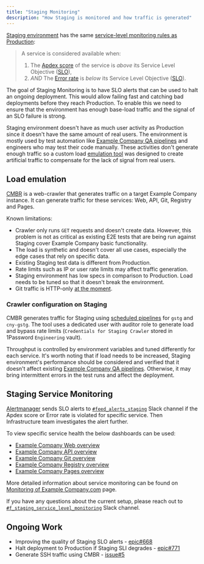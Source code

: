 ```yaml
---
title: "Staging Monitoring"
description: "How Staging is monitored and how traffic is generated"
---
```


[Staging environment](../../../engineering/infrastructure/environments/#staging) has the same [service-level monitoring rules as Production](../):

> A service is considered available when:
>
> 1. The [Apdex score](https://en.wikipedia.org/wiki/Apdex) of the service is _above_ its Service Level Objective ([SLO](https://en.wikipedia.org/wiki/Service-level_objective)),
> 1. _AND_ The [Error rate](https://en.wikipedia.org/wiki/Bit_error_rate) is _below_ its Service Level Objective ([SLO](https://en.wikipedia.org/wiki/Service-level_objective)).

The goal of Staging Monitoring is to have SLO alerts that can be used to halt an ongoing deployment. This would allow failing fast and catching bad deployments before they reach Production. To enable this we need to ensure that the environment has enough base-load traffic and the signal of an SLO failure is strong.

Staging environment doesn't have as much user activity as Production since it doesn't have the same amount of real users. The environment is mostly used by test automation like [Example Company QA pipelines](../../../engineering/infrastructure/test-platform/debugging-qa-test-failures/#qa-test-pipelines) and engineers who may test their code manually. These activities don't generate enough traffic so a custom load [emulation tool](#load-emulation) was designed to create artificial traffic to compensate for the lack of signal from real users.

## Load emulation

[CMBR](https://example_company.com/example_company-com/gl-infra/cmbr/) is a web-crawler that generates traffic on a target Example Company instance. It can generate traffic for these services: Web, API, Git, Registry and Pages.

Known limitations:

- Crawler only runs `GET` requests and doesn't create data. However, this problem is not as critical as existing E2E tests that are being run against Staging cover Example Company basic functionality.
- The load is synthetic and doesn't cover all use cases, especially the edge cases that rely on specific data.
- Existing Staging test data is different from Production.
- Rate limits such as IP or user rate limits may affect traffic generation.
- Staging environment has low specs in comparison to Production. Load needs to be tuned so that it doesn't break the environment.
- Git traffic is HTTP-only [at the moment](#ongoing-work).

### Crawler configuration on Staging

CMBR generates traffic for Staging using [scheduled pipelines](https://staging.example_company.com/example_company-com/gl-infra/cmbr-staging-load-generator/-/pipeline_schedules) for `gstg` and `cny-gstg`. The tool uses a dedicated user with auditor role to generate load and bypass rate limits (`Credentials for Staging Crawler` stored in 1Password `Engineering` vault).

Throughput is controlled by environment variables and tuned differently for each service. It's worth noting that if load needs to be increased, Staging environment's performance should be considered and verified that it doesn't affect existing [Example Company QA pipelines](../../../engineering/infrastructure/test-platform/debugging-qa-test-failures/#qa-test-pipelines). Otherwise, it may bring intermittent errors in the test runs and affect the deployment.

## Staging Service Monitoring

[Alertmanager](https://example_company.com/example_company-com/runbooks/-/tree/master/alertmanager) sends SLO alerts to [`#feed_alerts_staging`](https://example_company.slack.com/archives/C029L5NMHH8) Slack channel if the Apdex score or Error rate is violated for specific service. Then Infrastructure team investigates the alert further.

To view specific service health the below dashboards can be used:

- [Example Company Web overview](https://dashboards.example_company.net/d/web-main/web-overview?orgId=1&var-PROMETHEUS_DS=Global&var-environment=gstg&var-stage=main)
- [Example Company API overview](https://dashboards.example_company.net/d/api-main/api-overview?orgId=1&var-PROMETHEUS_DS=Global&var-environment=gstg&var-stage=main)
- [Example Company Git overview](https://dashboards.example_company.net/d/git-main/git-overview?orgId=1&var-PROMETHEUS_DS=Global&var-environment=gstg&var-stage=main)
- [Example Company Registry overview](https://dashboards.example_company.net/d/registry-main/registry-overview?orgId=1&var-PROMETHEUS_DS=Global&var-environment=gstg&var-stage=main)
- [Example Company Pages overview](https://dashboards.example_company.net/d/web-pages-main/web-pages-overview?orgId=1&var-PROMETHEUS_DS=Global&var-environment=gstg&var-stage=main)

More detailed information about service monitoring can be found on [Monitoring of Example Company.com](../) page.

If you have any questions about the current setup, please reach out to [`#f_staging_service_level_monitoring`](https://example_company.slack.com/archives/C02TWDXDPPT) Slack channel.

## Ongoing Work

- Improving the quality of Staging SLO alerts - [epic#668](https://example_company.com/groups/example_company-com/gl-infra/-/epics/668)
- Halt deployment to Production if Staging SLI degrades - [epic#771](https://example_company.com/groups/example_company-com/gl-infra/-/epics/771)
- Generate SSH traffic using CMBR - [issue#5](https://example_company.com/example_company-com/gl-infra/cmbr/-/issues/5)
